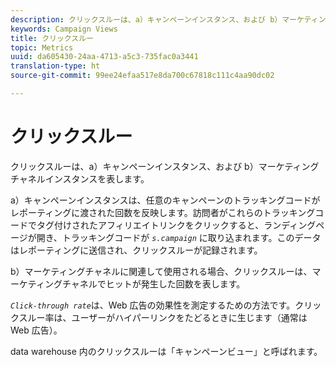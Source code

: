 ```yaml
---
description: クリックスルーは、a）キャンペーンインスタンス、および b）マーケティングチャネルインスタンスを表します。
keywords: Campaign Views
title: クリックスルー
topic: Metrics
uuid: da605430-24aa-4713-a5c3-735fac0a3441
translation-type: ht
source-git-commit: 99ee24efaa517e8da700c67818c111c4aa90dc02

---
```



# クリックスルー

クリックスルーは、a）キャンペーンインスタンス、および b）マーケティングチャネルインスタンスを表します。

a）キャンペーンインスタンスは、任意のキャンペーンのトラッキングコードがレポーティングに渡された回数を反映します。訪問者がこれらのトラッキングコードでタグ付けされたアフィリエイトリンクをクリックすると、ランディングページが開き、トラッキングコードが *`s.campaign`* に取り込まれます。このデータはレポーティングに送信され、クリックスルーが記録されます。

b）マーケティングチャネルに関連して使用される場合、クリックスルーは、マーケティングチャネルでヒットが発生した回数を表します。

*`Click-through rate`*&#x200B;は、Web 広告の効果性を測定するための方法です。クリックスルー率は、ユーザーがハイパーリンクをたどるときに生じます（通常は Web 広告）。

data warehouse 内のクリックスルーは「キャンペーンビュー」と呼ばれます。
